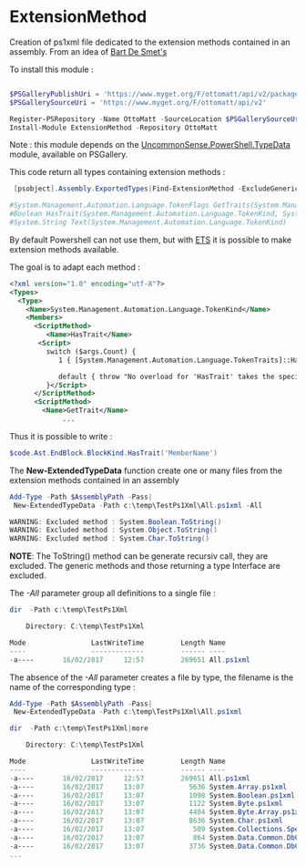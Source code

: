 ﻿# ExtensionMethod

Creation of ps1xml file dedicated to the extension methods contained in an assembly.
From an idea of [Bart De Smet's](http://bartdesmet.net/blogs/bart/archive/2007/09/06/extension-methods-in-windows-powershell.aspx)

To install this module :
```Powershell

$PSGalleryPublishUri = 'https://www.myget.org/F/ottomatt/api/v2/package'
$PSGallerySourceUri = 'https://www.myget.org/F/ottomatt/api/v2'

Register-PSRepository -Name OttoMatt -SourceLocation $PSGallerySourceUri -PublishLocation $PSGalleryPublishUri #-InstallationPolicy Trusted
Install-Module ExtensionMethod -Repository OttoMatt
```

Note : this module depends on the [UncommonSense.PowerShell.TypeData](https://www.powershellgallery.com/packages/UncommonSense.PowerShell.TypeData) module, available on PSGallery.

This code return all types containing extension methods :

```Powershell
 [psobject].Assembly.ExportedTypes|Find-ExtensionMethod -ExcludeGeneric|%  {$_.ToString()}

#System.Management.Automation.Language.TokenFlags GetTraits(System.Management.Automation.Language.TokenKind)
#Boolean HasTrait(System.Management.Automation.Language.TokenKind, System.Management.Automation.Language.TokenFlags)
#System.String Text(System.Management.Automation.Language.TokenKind)
```

By default Powershell can not use them, but with [ETS](https://github.com/MicrosoftDocs/PowerShell-Docs/tree/main/reference/docs-conceptual/developer/ets) it is possible to make extension methods available.

The goal is to adapt each method  :

```xml
<?xml version="1.0" encoding="utf-8"?>
<Types>
  <Type>
    <Name>System.Management.Automation.Language.TokenKind</Name>
    <Members>
      <ScriptMethod>
         <Name>HasTrait</Name>
       <Script>
         switch ($args.Count) {
            1 { [System.Management.Automation.Language.TokenTraits]::HasTrait($this,$args[0])}

            default { throw "No overload for 'HasTrait' takes the specified number of parameters ($($args.Count))." }
         }</Script>
      </ScriptMethod>
      <ScriptMethod>
        <Name>GetTrait</Name>
             ...
```

Thus it is possible to write :

```Powershell
$code.Ast.EndBlock.BlockKind.HasTrait('MemberName')
```

The **New-ExtendedTypeData** function create one or many files from the extension methods contained in an assembly

```Powershell
Add-Type -Path $AssemblyPath -Pass|
 New-ExtendedTypeData -Path c:\temp\TestPs1Xml\All.ps1xml -All

WARNING: Excluded method : System.Boolean.ToString()
WARNING: Excluded method : System.Object.ToString()
WARNING: Excluded method : System.Char.ToString()
```

**NOTE**:
The ToString() method can be generate recursiv call, they are excluded.
The generic methods and those returning a type Interface are excluded.

The _-All_ parameter group all definitions to a single file :

```Powershell
dir  -Path c:\temp\TestPs1Xml

    Directory: C:\temp\TestPs1Xml

Mode                LastWriteTime         Length Name
----                -------------         ------ ----
-a----       16/02/2017     12:57         269651 All.ps1xml
```

The absence of the _-All_ parameter creates a file by type, the filename is the name of the corresponding type :

```Powershell
Add-Type -Path $AssemblyPath -Pass|
 New-ExtendedTypeData -Path c:\temp\TestPs1Xml\All.ps1xml

dir  -Path c:\temp\TestPs1Xml|more

    Directory: C:\temp\TestPs1Xml

Mode                LastWriteTime         Length Name
----                -------------         ------ ----
-a----       16/02/2017     12:57         269651 All.ps1xml
-a----       16/02/2017     13:07           5636 System.Array.ps1xml
-a----       16/02/2017     13:07           1098 System.Boolean.ps1xml
-a----       16/02/2017     13:07           1122 System.Byte.ps1xml
-a----       16/02/2017     13:07           4404 System.Byte.Array.ps1xml
-a----       16/02/2017     13:07           8636 System.Char.ps1xml
-a----       16/02/2017     13:07            509 System.Collections.Specialized.NameValueCollection.ps1xml
-a----       16/02/2017     13:07            864 System.Data.Common.DbCommand.ps1xml
-a----       16/02/2017     13:07           3736 System.Data.Common.DbConnection.ps1xml
...
```
